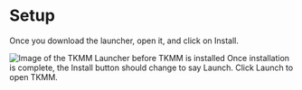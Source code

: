 # Setup

Once you download the launcher, open it, and click on Install. 


![Image of the TKMM Launcher before TKMM is installed](/images/Setup_01_Launcher.png)
Once installation is complete, the Install button should change to say Launch. Click Launch to open TKMM.